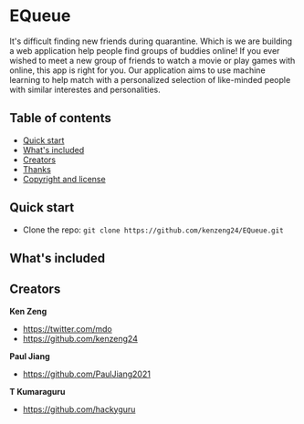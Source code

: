 # EQueue

It's difficult finding new friends during quarantine. Which is we are building a web application help people find groups of buddies online! If you ever wished to meet a new group of friends to watch a movie or play games with online, this app is right for you. Our application aims to use machine learning to help match with a personalized selection of like-minded people with similar interestes and personalities. 

## Table of contents

- [Quick start](#quick-start)
- [What's included](#whats-included)
- [Creators](#creators)
- [Thanks](#thanks)
- [Copyright and license](#copyright-and-license)

## Quick start

- Clone the repo: `git clone https://github.com/kenzeng24/EQueue.git`

## What's included

## Creators

**Ken Zeng**

- <https://twitter.com/mdo>
- <https://github.com/kenzeng24>

**Paul Jiang**

- <https://github.com/PaulJiang2021> 

**T Kumaraguru** 

- <https://github.com/hackyguru>

